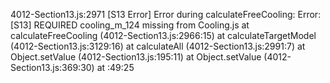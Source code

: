 4012-Section13.js:2971 [S13 Error] Error during calculateFreeCooling: Error: [S13] REQUIRED cooling_m_124 missing from Cooling.js
    at calculateFreeCooling (4012-Section13.js:2966:15)
    at calculateTargetModel (4012-Section13.js:3129:16)
    at calculateAll (4012-Section13.js:2991:7)
    at Object.setValue (4012-Section13.js:195:11)
    at Object.setValue (4012-Section13.js:369:30)
    at <anonymous>:49:25